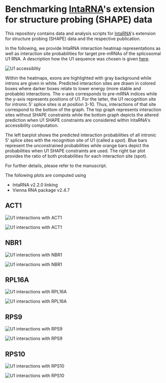 
# Benchmarking [IntaRNA](https://github.com/BackofenLab/IntaRNA)'s extension for structure probing (SHAPE) data

This repository contains data and analysis scripts for [IntaRNA](https://github.com/BackofenLab/IntaRNA)'s extension for structure probing (SHAPE) data and the respective publication.

In the following, we provide IntaRNA interaction heatmap representations as well as interaction site probabilities for target pre-mRNAs of the splicosomal U1 RNA.
A description how the U1 sequence was chosen is given [here](./data/U1/data-extraction.md).

![U1 accessibltiy](./data/U1/figures-U1-secondary-structure.svg)

Within the heatmaps, exons are highlighted with gray background while introns are given in white. Predicted interaction sites are drawn in colored boxes where darker boxes relate to lower energy (more stable and probable) interactions. The x-axis corresponds to pre-mRNA indices while the y-axis represents positions of U1. For the latter, the U1 recognition site for intronic 5' splice sites is at position 3-10. Thus, interactions of that site correspond to the bottom of the graph. The top graph represents interaction sites without SHAPE constraints while the bottom graph depicts the altered prediction when U1 SHAPE constraints are considered within IntaRNA's accessibility computation. 

The left barplot shows the predicted interaction probabilities of all intronic 5' splice sites with the recognition site of U1 (called a *spot*). Blue bars represent the unconstrained probabilities while orange bars depict the probabilities when U1 SHAPE constraints are used.
The right bar plot provides the ratio of both probabilities for each interaction site (spot).

For further details, please refer to the manuscript.

The following plots are computed using
- IntaRNA v2.2.0 linking
- Vienna RNA package v2.4.7

## ACT1

![U1 interactions with ACT1](./data/ACT1/heatmap_ACT1-ENSRNA049495626-T1-U1.png)

![U1 interactions with ACT1](./data/ACT1/barplot_ACT1-ENSRNA049495626-T1-U1.png)


## NBR1

![U1 interactions with NBR1](./data/NBR1/heatmap_NBR1-ENSRNA049495626-T1-U1.png)

![U1 interactions with NBR1](./data/NBR1/barplot_NBR1-ENSRNA049495626-T1-U1.png)


## RPL16A

![U1 interactions with RPL16A](./data/RPL16A/heatmap_RPL16A-ENSRNA049495626-T1-U1.png)

![U1 interactions with RPL16A](./data/RPL16A/barplot_RPL16A-ENSRNA049495626-T1-U1.png)


## RPS9

![U1 interactions with RPS9](./data/RPS9/heatmap_RPS9-ENSRNA049495626-T1-U1.png)

![U1 interactions with RPS9](./data/RPS9/barplot_RPS9-ENSRNA049495626-T1-U1.png)


## RPS10

![U1 interactions with RPS10](./data/RPS10/heatmap_RPS10-ENSRNA049495626-T1-U1.png)

![U1 interactions with RPS10](./data/RPS10/barplot_RPS10-ENSRNA049495626-T1-U1.png)





